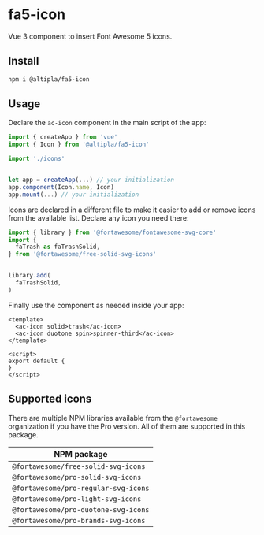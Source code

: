 
# fa5-icon

Vue 3 component to insert Font Awesome 5 icons.


## Install

```sh
npm i @altipla/fa5-icon
```


## Usage

Declare the `ac-icon` component in the main script of the app:

```js
import { createApp } from 'vue'
import { Icon } from '@altipla/fa5-icon'

import './icons'


let app = createApp(...) // your initialization
app.component(Icon.name, Icon)
app.mount(...) // your initialization
```

Icons are declared in a different file to make it easier to add or remove icons from the available list. Declare any icon you need there:

```js
import { library } from '@fortawesome/fontawesome-svg-core'
import {
  faTrash as faTrashSolid,
} from '@fortawesome/free-solid-svg-icons'


library.add(
  faTrashSolid,
)
```

Finally use the component as needed inside your app:

```vue
<template>
  <ac-icon solid>trash</ac-icon>
  <ac-icon duotone spin>spinner-third</ac-icon>
</template>

<script>
export default {
}
</script>
```


## Supported icons

There are multiple NPM libraries available from the `@fortawesome` organization if you have the Pro version. All of them are supported in this package.

|NPM package|
|-----------|
|`@fortawesome/free-solid-svg-icons`|
|`@fortawesome/pro-solid-svg-icons`|
|`@fortawesome/pro-regular-svg-icons`|
|`@fortawesome/pro-light-svg-icons`|
|`@fortawesome/pro-duotone-svg-icons`|
|`@fortawesome/pro-brands-svg-icons`|

